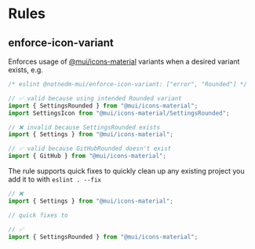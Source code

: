 # Rules

## enforce-icon-variant

Enforces usage of [@mui/icons-material](https://mui.com/material-ui/material-icons/) variants when a desired variant exists, e.g.

```javascript
/* eslint @notnedm-mui/enforce-icon-variant: ["error", "Rounded"] */

// ✅ valid because using intended Rounded variant
import { SettingsRounded } from "@mui/icons-material";
import SettingsIcon from "@mui/icons-material/SettingsRounded";

// ❌ invalid because SettingsRounded exists
import { Settings } from "@mui/icons-material";

// ✅ valid because GitHubRounded doesn't exist
import { GitHub } from "@mui/icons-material";
```

The rule supports quick fixes to quickly clean up any existing project you add it to with `eslint . --fix`

```javascript
// ❌
import { Settings } from "@mui/icons-material";

// quick fixes to

// ✅
import { SettingsRounded } from "@mui/icons-material";
```
